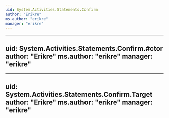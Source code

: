 ```yaml
---
uid: System.Activities.Statements.Confirm
author: "Erikre"
ms.author: "erikre"
manager: "erikre"
---
```


---
uid: System.Activities.Statements.Confirm.#ctor
author: "Erikre"
ms.author: "erikre"
manager: "erikre"
---

---
uid: System.Activities.Statements.Confirm.Target
author: "Erikre"
ms.author: "erikre"
manager: "erikre"
---
